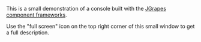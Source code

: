 This is a small demonstration of a console built with the
[JGrapes component frameworks](https://mnlipp.github.io/jgrapes/).

Use the "full screen" icon on the top right corner of this 
small window to get a full description.
